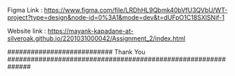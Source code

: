 Figma Link : 
https://www.figma.com/file/LRDhHL9Qbmk40bVfU3QVbU/WT-project?type=design&node-id=0%3A1&mode=dev&t=dUFpO1C18SXlSNjf-1

Website link : 
https://mayank-kapadane-at-silveroak.github.io/2201031000042/Assignment_2/index.html

########################### Thank You ##############################################################
